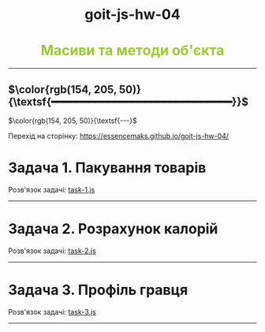 <h1 align="center">goit-js-hw-04</h1>
<h1 align="center" style="color : yellowgreen" > Масиви та методи об'єкта</h2>
<hr  style="color : yellowgreen" >

$\color{rgb(154, 205, 50)}{\textsf{━━━━━━━━━━━━━━━━━━━━━━━━━━━━━}}$
---

$\color{rgb(154, 205, 50)}{\textsf{---}$

Перехід на сторінку: <a href="https://essencemaks.github.io/goit-js-hw-04/" target="_blank">https://essencemaks.github.io/goit-js-hw-04/</a>

# **Задача 1. Пакування товарів**

Розв'язок задачі: [task-1.js](./js/task-1.js)

---

# **Задача 2. Розрахунок калорій**

Розв'язок задачі: [task-2.js](./js/task-2.js)

---

# **Задача 3. Профіль гравця**

Розв'язок задачі: [task-3.js](./js/task-3.js)

---
